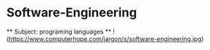 # Software-Engineering
** Subject: programing languages **
!(https://www.computerhope.com/jargon/s/software-engineering.jpg)

